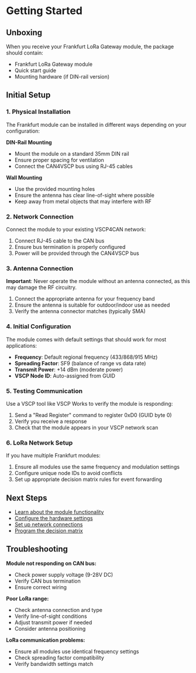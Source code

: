 # Getting Started

## Unboxing

When you receive your Frankfurt LoRa Gateway module, the package should contain:

* Frankfurt LoRa Gateway module
* Quick start guide
* Mounting hardware (if DIN-rail version)

## Initial Setup

### 1. Physical Installation

The Frankfurt module can be installed in different ways depending on your configuration:

**DIN-Rail Mounting**
* Mount the module on a standard 35mm DIN rail
* Ensure proper spacing for ventilation
* Connect the CAN4VSCP bus using RJ-45 cables

**Wall Mounting**
* Use the provided mounting holes
* Ensure the antenna has clear line-of-sight where possible
* Keep away from metal objects that may interfere with RF

### 2. Network Connection

Connect the module to your existing VSCP4CAN network:

1. Connect RJ-45 cable to the CAN bus
2. Ensure bus termination is properly configured
3. Power will be provided through the CAN4VSCP bus

### 3. Antenna Connection

**Important**: Never operate the module without an antenna connected, as this may damage the RF circuitry.

1. Connect the appropriate antenna for your frequency band
2. Ensure the antenna is suitable for outdoor/indoor use as needed
3. Verify the antenna connector matches (typically SMA)

### 4. Initial Configuration

The module comes with default settings that should work for most applications:

* **Frequency**: Default regional frequency (433/868/915 MHz)
* **Spreading Factor**: SF9 (balance of range vs data rate)
* **Transmit Power**: +14 dBm (moderate power)
* **VSCP Node ID**: Auto-assigned from GUID

### 5. Testing Communication

Use a VSCP tool like VSCP Works to verify the module is responding:

1. Send a "Read Register" command to register 0xD0 (GUID byte 0)
2. Verify you receive a response
3. Check that the module appears in your VSCP network scan

### 6. LoRa Network Setup

If you have multiple Frankfurt modules:

1. Ensure all modules use the same frequency and modulation settings
2. Configure unique node IDs to avoid conflicts
3. Set up appropriate decision matrix rules for event forwarding

## Next Steps

* [Learn about the module functionality](./function.md)
* [Configure the hardware settings](./hardware.md)  
* [Set up network connections](./connecting.md)
* [Program the decision matrix](./decisionmatrix.md)

## Troubleshooting

**Module not responding on CAN bus:**
* Check power supply voltage (9-28V DC)
* Verify CAN bus termination
* Ensure correct wiring

**Poor LoRa range:**
* Check antenna connection and type
* Verify line-of-sight conditions
* Adjust transmit power if needed
* Consider antenna positioning

**LoRa communication problems:**
* Ensure all modules use identical frequency settings
* Check spreading factor compatibility
* Verify bandwidth settings match